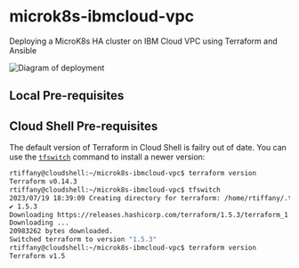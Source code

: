 # microk8s-ibmcloud-vpc

Deploying a MicroK8s HA cluster on IBM Cloud VPC using Terraform and Ansible

![Diagram of deployment](https://dsc.cloud/quickshare/Shared-Image-2023-07-05-12-40-53.png)


## Local Pre-requisites


## Cloud Shell Pre-requisites

The default version of Terraform in Cloud Shell is failry out of date. You can use the [`tfswitch`]() command to install a newer version:


```bash
rtiffany@cloudshell:~/microk8s-ibmcloud-vpc$ terraform version 
Terraform v0.14.3
rtiffany@cloudshell:~/microk8s-ibmcloud-vpc$ tfswitch
2023/07/19 18:39:09 Creating directory for terraform: /home/rtiffany/.terraform.versions/
✔ 1.5.3
Downloading https://releases.hashicorp.com/terraform/1.5.3/terraform_1.5.3_linux_amd64.zip to terraform_1.5.3_linux_amd64.zip
Downloading ...
20983262 bytes downloaded.
Switched terraform to version "1.5.3" 
rtiffany@cloudshell:~/microk8s-ibmcloud-vpc$ terraform version 
Terraform v1.5
```
